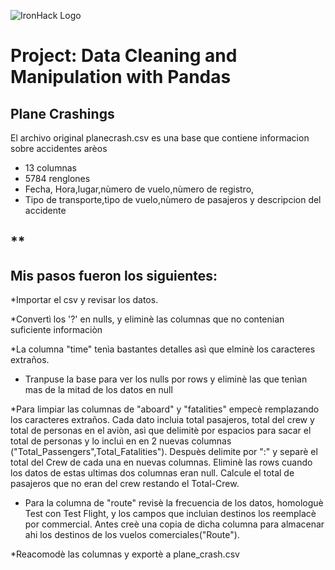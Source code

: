 ![IronHack Logo](https://s3-eu-west-1.amazonaws.com/ih-materials/uploads/upload_d5c5793015fec3be28a63c4fa3dd4d55.png)

# Project: Data Cleaning and Manipulation with Pandas

## Plane Crashings

El archivo original planecrash.csv es una base que contiene informacion sobre accidentes arèos

* 13 columnas
* 5784 renglones
* Fecha, Hora,lugar,nùmero de vuelo,nùmero de registro,
* Tipo de transporte,tipo de vuelo,nùmero de pasajeros y descripcion del accidente


**
--

## Mis pasos fueron los siguientes:

*Importar el csv y revisar los datos.

*Convertì los '?' en nulls, y eliminè las columnas que no contenian suficiente informaciòn

*La columna "time" tenìa bastantes detalles asì que elminè los caracteres extraños. 

* Tranpuse la base para ver los nulls por rows y eliminè las que tenìan mas de la mitad de los datos en null

*Para limpiar las columnas de "aboard" y "fatalities" empecè remplazando los caracteres extraños.
Cada dato incluia total pasajeros, total del crew y total de personas en el aviòn, asì que delimitè por espacios para sacar el 
total de personas y lo incluì en en 2 nuevas columnas ("Total_Passengers",Total_Fatalities").
Despuès delimite por ":" y separè el total del Crew de cada una en nuevas columnas.
Eliminè las rows cuando los datos de estas ultimas dos columnas eran null.
Calcule el total de pasajeros que no eran del crew restando el Total-Crew.


* Para la columna de "route" revisè la frecuencia de los datos, homologuè Test con Test Flight, y los campos que incluìan destinos los reemplacè por commercial.
Antes creè una copia de dicha columna para almacenar ahi los destinos de los vuelos comerciales("Route").

*Reacomodè las columnas y exportè a plane_crash.csv
